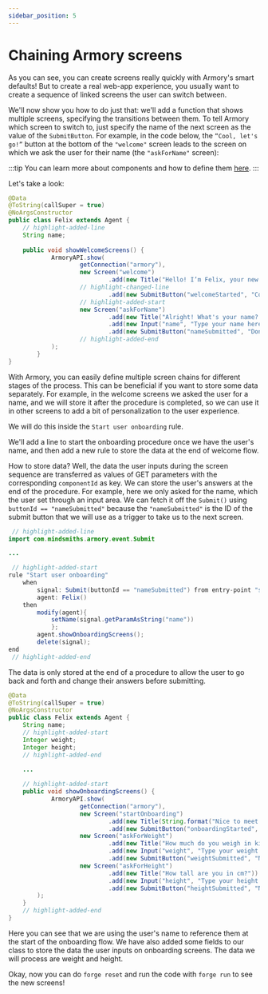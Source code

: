```yaml
---
sidebar_position: 5
---
```


# Chaining Armory screens

As you can see, you can create screens really quickly with Armory's smart defaults! 
But to create a real web-app experience, you usually want to create a sequence of linked screens the user can switch between.

We'll now show you how to do just that: we'll add a function that shows multiple screens, specifying the transitions between them. 
To tell Armory which screen to switch to, just specify the name of the next screen as the value of the `SubmitButton`. 
For example, in the code below, the `“Cool, let's go!”` button at the bottom of the `"welcome"` screen leads to the screen on which we ask the user for their name (the `"askForName"` screen):

:::tip
You can learn more about components and how to define them [here](/docs/integrations/web).
:::

Let's take a look:

```java title="java/agents/Felix.java"
@Data
@ToString(callSuper = true)
@NoArgsConstructor
public class Felix extends Agent {
    // highlight-added-line
    String name;
    
    public void showWelcomeScreens() {
            ArmoryAPI.show(
                    getConnection("armory"),
                    new Screen("welcome")
                            .add(new Title("Hello! I’m Felix, your new workout buddy. I’m here to help you get fit and healthy!\nReady?"))
                    // highlight-changed-line        
                            .add(new SubmitButton("welcomeStarted", "Cool, let's go!", "askForName")),
                    // highlight-added-start
                    new Screen("askForName")
                            .add(new Title("Alright! What's your name? 😊"))
                            .add(new Input("name", "Type your name here", "text"))
                            .add(new SubmitButton("nameSubmitted", "Done, next!"))
                    // highlight-added-end
            );
        }
}
```

With Armory, you can easily define multiple screen chains for different stages of the process. This can be beneficial if you want to store some data separately.
For example, in the welcome screens we asked the user for a name, and we will store it after the procedure is completed, so we can use it in other screens to add a bit of personalization to the user experience.

We will do this inside the `Start user onboarding` rule. 

We'll add a line to start the onboarding procedure once we have the user's name, and then add a new rule to store the data at the end of welcome flow.

How to store data? Well, the data the user inputs during the screen sequence are transferred as values of GET parameters with the corresponding `componentId` as key.
We can store the user's answers at the end of the procedure. For example, here we only asked for the name, which the user set through an input area. 
We can fetch it off the `Submit()` using `buttonId == "nameSubmitted"` because the `"nameSubmitted"` is the ID of the submit button that we will use as a trigger to take us to the next screen.

```java titile="rules/felix/Felix.drl"
 // highlight-added-line
import com.mindsmiths.armory.event.Submit

...

 // highlight-added-start
rule "Start user onboarding"
    when
        signal: Submit(buttonId == "nameSubmitted") from entry-point "signals"
        agent: Felix()
    then
        modify(agent){
            setName(signal.getParamAsString("name"))
            };
        agent.showOnboardingScreens();
        delete(signal);
end
 // highlight-added-end
```

The data is only stored at the end of a procedure to allow the user to go back and forth and change their answers before submitting. 

```java title="java/agents/Felix.java"
@Data
@ToString(callSuper = true)
@NoArgsConstructor
public class Felix extends Agent {
    String name;
    // highlight-added-start
    Integer weight;
    Integer height;
    // highlight-added-end

    ...
    
    // highlight-added-start
    public void showOnboardingScreens() {
            ArmoryAPI.show(
                    getConnection("armory"),
                    new Screen("startOnboarding")
                            .add(new Title(String.format("Nice to meet you %s! Now let's make a workout plan just for you!\nReady? 💪", name)))
                            .add(new SubmitButton("onboardingStarted", "Let's go!", "askForWeight")),
                    new Screen("askForWeight")
                            .add(new Title("How much do you weigh in kilograms?"))
                            .add(new Input("weight", "Type your weight here", "number"))
                            .add(new SubmitButton("weightSubmitted", "Next!", "askForHeight")),
                    new Screen("askForHeight")
                            .add(new Title("How tall are you in cm?"))
                            .add(new Input("height", "Type your height here", "number"))
                            .add(new SubmitButton("heightSubmitted", "Next!"))
        );
    }
    // highlight-added-end
}
```

Here you can see that we are using the user's name to reference them at the start of the onboarding flow. 
We have also added some fields to our class to store the data the user inputs on onboarding screens. The data we will process are weight and height.

Okay, now you can do `forge reset` and run the code with `forge run` to see the new screens!
